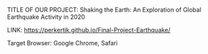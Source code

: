 TITLE OF OUR PROJECT: Shaking the Earth: An Exploration of Global Earthquake Activity in 2020

LINK:
https://perkertik.github.io/Final-Project-Earthquake/

Target Browser: Google Chrome, Safari
